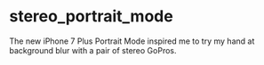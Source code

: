 # stereo_portrait_mode
The new iPhone 7 Plus Portrait Mode inspired me to try my hand at background blur with a pair of stereo GoPros.
